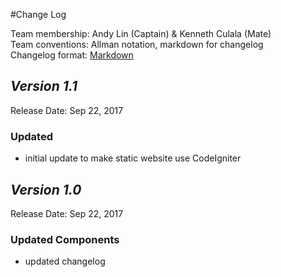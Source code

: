 #Change Log

Team membership:  Andy Lin (Captain) & Kenneth Culala (Mate)  
Team conventions: Allman notation, markdown for changelog  
Changelog format: [Markdown](https://github.com/adam-p/markdown-here/wiki/Markdown-Cheatsheet) 

## *Version 1.1*

Release Date: Sep 22, 2017
    
### Updated

- initial update to make static website use CodeIgniter

## *Version 1.0*

Release Date: Sep 22, 2017
    
### Updated Components

- updated changelog